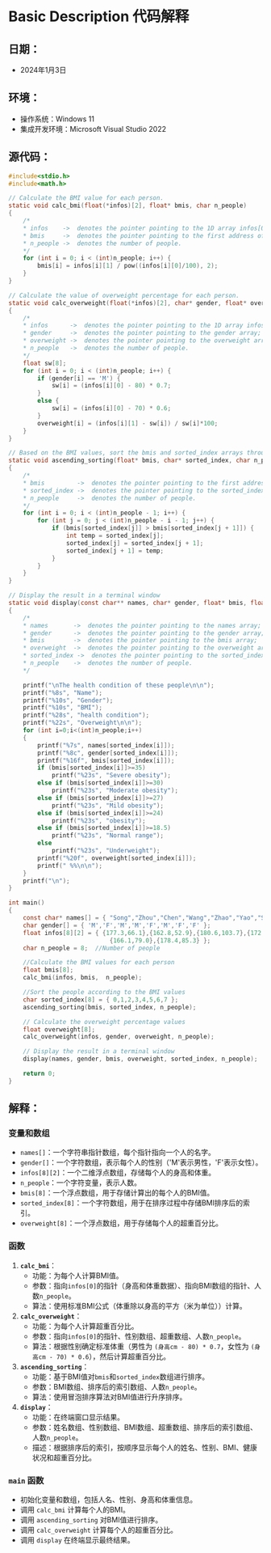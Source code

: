 # Basic Description 代码解释

## 日期：

- 2024年1月3日

## 环境：

- 操作系统：Windows 11
- 集成开发环境：Microsoft Visual Studio 2022

## 源代码：

```c
#include<stdio.h>
#include<math.h>

// Calculate the BMI value for each person.
static void calc_bmi(float(*infos)[2], float* bmis, char n_people)
{
	/*
	* infos    ->  denotes the pointer pointing to the 1D array infos[0];
	* bmis     ->  denotes the pointer pointing to the first address of array bmis;
	* n_people ->  denotes the number of people.
	*/
	for (int i = 0; i < (int)n_people; i++) {
		bmis[i] = infos[i][1] / pow((infos[i][0]/100), 2);
	}
}

// Calculate the value of overweight percentage for each person.
static void calc_overweight(float(*infos)[2], char* gender, float* overweight, char n_people)
{
	/*
	* infos		 ->  denotes the pointer pointing to the 1D array infos[0];
	* gender     ->  denotes the pointer pointing to the gender array;
	* overweight ->  denotes the pointer pointing to the overweight array;
	* n_people	 ->	 denotes the number of people.
	*/
	float sw[8];
	for (int i = 0; i < (int)n_people; i++) {
		if (gender[i] == 'M') {
			sw[i] = (infos[i][0] - 80) * 0.7;
		}
		else {
			sw[i] = (infos[i][0] - 70) * 0.6;
		}
		overweight[i] = (infos[i][1] - sw[i]) / sw[i]*100;
	}
}

// Based on the BMI values, sort the bmis and sorted_index arrays through methods like bubble/selection sorting.
static void ascending_sorting(float* bmis, char* sorted_index, char n_people)
{
	/*
	* bmis         ->  denotes the pointer pointing to the first address of array bmis;
	* sorted_index ->  denotes the pointer pointing to the sorted_index array;
	* n_people	   ->  denotes the number of people.
	*/
	for (int i = 0; i < (int)n_people - 1; i++) {
		for (int j = 0; j < (int)n_people - i - 1; j++) {
			if (bmis[sorted_index[j]] > bmis[sorted_index[j + 1]]) {
				int temp = sorted_index[j];
				sorted_index[j] = sorted_index[j + 1];
				sorted_index[j + 1] = temp;
			}
		}
	}
}

// Display the result in a terminal window
static void display(const char** names, char* gender, float* bmis, float* overweight, char* sorted_index, char n_people)
{
	/*
	* names		  ->  denotes the pointer pointing to the names array;
	* gender	  ->  denotes the pointer pointing to the gender array; 
	* bmis		  ->  denotes the pointer pointing to the bmis array;
	* overweight  ->  denotes the pointer pointing to the overweight array;
	* sorted_index ->  denotes the pointer pointing to the sorted_index array;
	* n_people	  ->  denotes the number of people.
	*/

	printf("\nThe health condition of these people\n\n");
	printf("%8s", "Name");
	printf("%10s", "Gender");
	printf("%10s", "BMI");
	printf("%28s", "health condition");
	printf("%22s", "Overweight\n\n");
	for (int i=0;i<(int)n_people;i++)
	{
		printf("%7s", names[sorted_index[i]]);
		printf("%8c", gender[sorted_index[i]]);
		printf("%16f", bmis[sorted_index[i]]);
		if (bmis[sorted_index[i]]>=35)
			printf("%23s", "Severe obesity");
		else if (bmis[sorted_index[i]]>=30)
			printf("%23s", "Moderate obesity");
		else if (bmis[sorted_index[i]]>=27)
			printf("%23s", "Mild obesity");
		else if (bmis[sorted_index[i]]>=24)
			printf("%23s", "obesity");
		else if (bmis[sorted_index[i]]>=18.5)
			printf("%23s", "Normal range");
		else
			printf("%23s", "Underweight");
		printf("%20f", overweight[sorted_index[i]]);
		printf(" %%\n\n");
	}
	printf("\n");
}

int main()
{
	const char* names[] = { "Song","Zhou","Chen","Wang","Zhao","Yao","Shen","Liu" };
	char gender[] = { 'M','F','M','M','F','M','F','F' };
	float infos[8][2] = { {177.3,66.1},{162.8,52.9},{180.6,103.7},{172.3,71.4},{183.0,91.6},{158.4,57.2},
							{166.1,79.0},{178.4,85.3} };
	char n_people = 8;	//Number of people

	//Calculate the BMI values for each person
	float bmis[8];
	calc_bmi(infos, bmis,  n_people);

	//Sort the people according to the BMI values
	char sorted_index[8] = { 0,1,2,3,4,5,6,7 };
	ascending_sorting(bmis, sorted_index, n_people);

	// Calculate the overweight percentage values
	float overweight[8];
	calc_overweight(infos, gender, overweight, n_people);

	// Display the result in a terminal window
	display(names, gender, bmis, overweight, sorted_index, n_people);

	return 0;
}
```

## 解释：

### 变量和数组

- `names[]`：一个字符串指针数组，每个指针指向一个人的名字。
- `gender[]`：一个字符数组，表示每个人的性别（'M'表示男性，'F'表示女性）。
- `infos[8][2]`：一个二维浮点数组，存储每个人的身高和体重。
- `n_people`：一个字符变量，表示人数。
- `bmis[8]`：一个浮点数组，用于存储计算出的每个人的BMI值。
- `sorted_index[8]`：一个字符数组，用于在排序过程中存储BMI排序后的索引。
- `overweight[8]`：一个浮点数组，用于存储每个人的超重百分比。

### 函数

1. **`calc_bmi`**：
   - 功能：为每个人计算BMI值。
   - 参数：指向`infos[0]`的指针（身高和体重数据）、指向BMI数组的指针、人数`n_people`。
   - 算法：使用标准BMI公式（体重除以身高的平方（米为单位））计算。
2. **`calc_overweight`**：
   - 功能：为每个人计算超重百分比。
   - 参数：指向`infos[0]`的指针、性别数组、超重数组、人数`n_people`。
   - 算法：根据性别确定标准体重（男性为 `(身高cm - 80) * 0.7`，女性为 `(身高cm - 70) * 0.6`），然后计算超重百分比。
3. **`ascending_sorting`**：
   - 功能：基于BMI值对`bmis`和`sorted_index`数组进行排序。
   - 参数：BMI数组、排序后的索引数组、人数`n_people`。
   - 算法：使用冒泡排序算法对BMI值进行升序排序。
4. **`display`**：
   - 功能：在终端窗口显示结果。
   - 参数：姓名数组、性别数组、BMI数组、超重数组、排序后的索引数组、人数`n_people`。
   - 描述：根据排序后的索引，按顺序显示每个人的姓名、性别、BMI、健康状况和超重百分比。

### `main` 函数

- 初始化变量和数组，包括人名、性别、身高和体重信息。
- 调用 `calc_bmi` 计算每个人的BMI。
- 调用 `ascending_sorting` 对BMI值进行排序。
- 调用 `calc_overweight` 计算每个人的超重百分比。
- 调用 `display` 在终端显示最终结果。